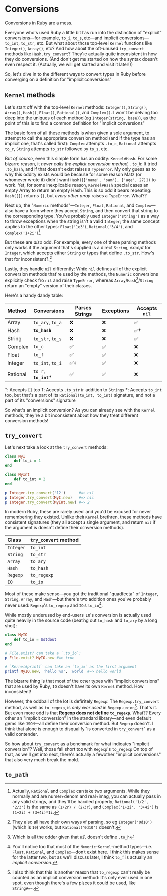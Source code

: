 # Conversions

Conversions in Ruby are a mess.

Everyone who's used Ruby a little bit has run into the distinction of "explicit" conversions—for example, `to_i`, `to_s`, etc—and implicit conversions—`to_int`, `to_str`, etc. But what about those top-level `Kernel` functions like `Integer()`, `Array()`, etc? And how about the oft-unused `try_convert` methods like `Hash.try_convert`? They're actually quite inconsistent in how they do conversions. (And don't get me started on how the syntax doesn't even respect it. (Actually, we will get started and visit it later!))

So, let's dive in to the different ways to convert types in Ruby before converging on a definition for "implicit conversions"

## `Kernel` methods

Let's start off with the top-level `Kernel` methods: `Integer()`, `String()`, `Array()`, `Hash()`, `Float()`, `Rational()`, and `Complex()`. I won't be delving too deep into the uniques of each method (eg `Integer(string, base)`), as the point of this is to find a common definition for "implicit conversions"

The basic form of all these methods is when given a sole argument, to attempt to call the appropriate conversion method (and if the type has an implicit one, that's called first): `Complex` attempts `.to_c`, `Rational` attempts `to_r`, `String` attempts `to_str` followed by `to_s`, etc.

But _of course_, even this simple form has an oddity: `Kernel#Hash`. For some bizarre reason, it _never calls the explicit conversion method, `.to_h`_: It tried `.to_hash`, and if that doesn't exist raises a `TypeError`. My only guess as to why this oddity exists would be because for some reason Matz (or whomever wrote it) didn't want `Hash([['name', 'sam'], ['age', 27]])` to work. Yet, for some inexplicable reason, `Kernel#Hash` special cases an empty Array to return an empty Hash. This is so odd it bears repeating: `Hash([])` returns `{}`, but _every other array_ raises a `TypeError`. What??

Next up, the "`Numeric` methods"—`Integer`, `Float`, `Rational`, and `Complex`—also have a form where they accept `String`, and then convert that string to the corresponding type. You've probably used `Integer('string')` as a way to throw exceptions when the string isn't a valid `Integer`; the same concept applies to the other types: `Float('1e3')`, `Rational('3/4')`, and `Complex('1+2i')`[^1].

[^1]: Actually, `Rational` and `Complex` can take two arguments. While they normally and are numer+denom and real+imag, you can actually pass in any valid strings, and they'll be handled properly; `Rational('1/2', '2/3')` is the same as `(1/2r) / (2/3r)`, and `Complex('1+2i', '3+4i')` is `(1+2i) + (3+4i)*1i`.

But these are _also_ odd. For example, every one of these parsing methods only works if the argument that's supplied is a direct `String`, _except_ for `Integer`, which accepts either `String` or types that define `.to_str`. How's that for inconsistent?.[^2]

[^2]: They also all have their own ways of parsing, so eg `Integer('0d10')` (which is `10`) works, but `Rational('0d10')` doesn't.

Lastly, they handle `nil` differently: While `nil` defines all of the explicit conversion methods that're used by the methods, the `Numeric` conversions explicitly check fro `nil` and raise `TypeError`, whereas `Array`/`Hash`[^3]/`String` return an "empty" version of their classes.

[^3]: Which is all the odder given that `nil` doesn't define `.to_h`

Here's a handy dandy table:

| Method   | Conversions            | Parses Strings | Exceptions | Accepts `nil` |
|:---------|------------------------|----------------|------------|---------------|
| Array    | `to_ary`, `to_a`       | ❌ | ❌ | ✅ |
| Hash     | **`to_hash`**          | ❌ | ❌ | ✅† |
| String   | `to_str`, `to_s`       | ❌ | ❌ | ✅ |
| Complex  | `to_c`                 | ✅ | ✅ | ❌ |
| Float    | `to_f`                 | ✅ | ✅ | ❌ |
| Integer  | `to_int`, `to_i`       | ✅‡ | ✅ | ❌ |
| Rational | `to_r`, **`to_int`**\* | ✅ | ✅ | ❌ |

†: Accepts `[]` too
‡: Accepts `.to_str`  in addition to `Strings`
\*: Accepts `to_int` too, but that's a part of its `Rational(to_int, to_int)` signature, and not a part of its "conversions" signature

So what's an implicit conversion? As you can already see with the `Kernel` methods, they're a bit inconsistent about how they treat different conversion methods!

## `try_convert`
Let's next take a look at the `try_convert` methods:
```ruby
class MyI
	def to_i = 1
end

class MyInt
	def to_int = 2
end

p Integer.try_convert('12')      #=> nil
p Integer.try_convert(MyI.new)   #=> nil
p Integer.try_convert(MyInt.new) #=> 2
```

In modern Ruby, these are rarely used, and you'd be excused for never remembering they existed. Unlike their `Kernel` brethren, these methods have consistent signatures (they all accept a single argument, and return `nil` if the argument is doesn't define their conversion methods).

| Class     | `try_convert` method |
|:----------|----------------------|
| `Integer` | `to_int`             |
| `String`  | `to_str`             |
| `Array`   | `to_ary`             |
| `Hash`    | `to_hash`            |
| `Regexp`  | `to_regexp`          |
| `IO`      | `to_io`              |

Most of these make sense—you got the traditional "quadfecta" of `Integer`, `String`, `Array`, and `Hash`—but there's two addition ones you've probably never used: `Regexp`'s `to_regexp` and `IO`'s `to_io`[^4].

[^4]: You'll notice too that most of the `Numeric`-`Kernel`-method types—i.e. `Float`, `Rational`, and `Complex`—don't exist here. I think this makes sense for the latter two, but as we'll discuss later, I think `to_f` is actually an _implicit conversion_.

While mostly underused by end-users, `IO`'s conversion is actually used quite heavily in the source code (beating out `to_hash` and `to_ary` by a long shot):
```ruby
class MyIO
	def to_io = $stdout
end

# File.exist? can take a `.to_io`:
p File.exist? MyIO.new #=> true

# `Kernel#printf` can take an `to_io` as the first argument
printf MyIO.new, 'hello %s', 'world' #=> hello world
```
The bizarre thing is that most of the other types with "implicit conversions" that are used by Ruby, `IO` doesn't have its own `Kernel` method. How inconsistent!

However, the oddball of the lot is definitely `Regexp`: The `Regexp.try_convert` method, as well as `to_regexp`, is _only ever used_ in `Regexp.union`[^5]. That's it. But even more odd is that **Regexp does not define `to_regexp`**. What?? Every other an "implicit conversion" in the standard library—and even default gems like `JSON`—all define their conversion method. But `Regexp` doesn't. I think that alone is enough to disqualify "is converted in `try_convert`" as a valid contender.

[^5]: I also think that this is another reason that `to_regexp` can't really be counted as an implicit conversion method: It's only ever used in one spot, even though there's a few places it could be used, like `String#=~`.

So how about `try_convert` as a benchmark for what indicates "implicit conversion"? Well, those fall short too with `Regexp`'s `to_regexp` On top of that, as we'll get into next, there's actually a fewother "implicit conversions" that also very much break the mold.

## `to_path`





<!--

The tradition idea is that implicit conversions are for types that "act like" the type they're implicitly convertible to: You create your own custom `Array` type, and then whenever something expects an `Array`, it can just call `.to_ary` on yours to convert it!

<! -- Well, that's dandy, but why not call `.to_a`? Well, we'll talk about it. -- a

But, as we'll see, what exactly constitutes an "implicit conversion" is actually _quite vague_.



## Attempt 1: The "Official" Implicit Conversions

The [docs](https://docs.ruby-lang.org/en/master/implicit_conversion_rdoc.html) states "Some Ruby methods accept one or more objects that can be either: (1) _`Of a given class_`, and so accepted as is. (2) _`Implicitly convertible`_ to that class, in which case the called method converts the object." and then goes on to list out four examples:

- Array: `to_ary`
- Hash: `to_hash`[^1]
- Integer: `to_int`
- String: `to_str`

[^1]: This has _always_ bugged me—why is `Hash`'s implicit conversion spelled out? My guess is that because `.to_hsh` feels weird, but it's not _that_ weird.

So there's our answer! Implicit conversions are exactly those four things! Done!

... Ha, no. There's actually quite a few more types that have "implicit conversion methods" defined on them. Take for instance `IO`'s `.to_io`:
```ruby
class MyIO
	def to_io = $stdout
end

p File.exist? MyIO.new #=> true
```

The `.to_io` conversion us actually used in _quite a few places_ in the standard library—far more than the `.to_hash` conversion. So that list of four conversions isn't quite enough.

## Attempt 2: Explicit conversions use one letter

Well, another attempt to define explicit conversions could be that they use a single letter: `to_i`, `to_s`, `to_a`, etc, and implicit conversions are everything else.

Well, this doesn't quite hold either. Take for example `JSON`'s `.to_json`. This very clearly is not an implicit conversion—you have to always call it, it's never implicitly done. Or how about `Set`'s `.to_set`, which is never actually used in the standard library.

More damning, however, is `Float` Unlike it's more useful brother, `Integer`, `Float` doesn't have two conversions methods—a trait shared with its much less used brethren `Rational` and `Complex`; all it has is `to_f`.

However, unlike the other conversions, most usages[^2] of `to_f` in the standard library expect the class that `.to_f` is called expect the type it's called on to _also_ subclass `Numeric`. That means the following won't work:

[^2]: Of notable exception is when it's used as a "timeout," eg in `Regexp.new`. Awkwardly, most of the time that timeouts are used (eg `Kernel#sleep`, `Thread::Mutex.wait`, and `IO#wait_readable` to name a few) they actually use something entirely separate: A [`Time::_Timeout`](https://github.com/ruby/rbs/blob/4482ed2c4a3faca78b3c332480b956e99ab9788c/core/time.rbs#L438-L456) which just expects a type to respond to a `.divmod(1)`. Inconsistent!

```ruby
class MyFloat
	def to_f = 3.4
end

p Math.cos MyFloat.new
#: in 'Math.cos': can't convert MyFloat into Float (TypeError)
```

Instead you have to inherit from `Numeric`:
```ruby
class MyFloat2 < Numeric
	def to_f = 3.4
end

p Math.cos MyFloat2.new #=> -0.9667981925794611
```

Weird. So is `.to_f` an explicit conversion, or implicit? I'd argue it's probably closer to an implicit once (as for more reasons we'll see below), but it's an oddball because most of its usages also expect the calling class to inherit from `Numeric`[^3]

[^3]: I suspect this is because `Numeric` + `.to_f` is used as a proxy for "is a number-like type." There's a whole blog post to be written about how `Numeric` interacts with its subclasses, and how to write custom subclasses of it that play nicely!

## Attempt 3: `try_convert`
```ruby
p String.try_convert 'hello'
```




Or `Symbol`'s `.to_sym`:
```ruby
class MySymbol
	def to_sym = :deprecated
end

Warning[:deprecated] = true
warn "oops", category: MySymbol.new #=> oops

Warning[:deprecated] = false
warn "oops", category: MySymbol.new # (nothing)
```



## `.try_convert`
## Kernel methods
## Usage in syntactic constructs
## Honorable mentions

## Table

| Class      | Explicit    | Implicit    | Has `try_convert`? | Kernel method? |
|------------|-------------|-------------|--------------------|----------------|
| `Integer`  | `to_i`      | `to_int`    | ✅                 | ✅ |
| `String`   | `to_s`      | `to_str`    | ✅                 | ✅ |
| `Array`    | `to_a`      | `to_ary`    | ✅                 | ✅ |
| `Hash`     | `to_h`      | `to_hash`   | ✅                 | ✅, but only accepts `.to_h` |
| `Regexp`   |             | `to_regexp` | ✅, but isnt defined on regexp | ❌ |
| `IO`       |             | `to_io`     | ✅                 | ❌ |
| `Float`    |             | `to_f`      | ❌                 | ✅ |
| `Rational` | `to_r`      |             | ❌                 | ✅ |
| `Complex`  | `to_c`      |             | ❌                 | ✅ |
| `Symbol`   | `to_sym`    |             | ❌                 | ❌ |
|            |             | `to_path`   | ❌                 | ❌ |
| `Range`    |             | (yes)       | ❌                 | ❌ |
| `Set`      | `to_set`    |             | ❌                 | ❌ |
| `Proc`     |             | `to_proc`   | ❌                 | ❌ |
| `Time`     | `to_time`   |             | ❌                 | ❌ |
Honorable mention: `to_open`, `to_enum`, `to_write_io`

## `coerce`
Kinda jank lol

## Syntactic uses

| Method    | When |
|:---------|:-----|
| `Array.try_convert` | `for a, b in [value]` |
| `#to_a` | `*value` |
| `#to_ary` | `a, b = value` |
| `#to_hash` | `**value` |
| `#to_proc` | `&value` |
| `#to_s` | `"#{value}"` |

## Other things to note
- `Hash.[]` calls `.to_hash`; only hash does this, other types (like `Array` and `Set`) don't.
- `Array.new` and `String.new` call their implicit functions, but `Hash.new` doesn't.
 -->
